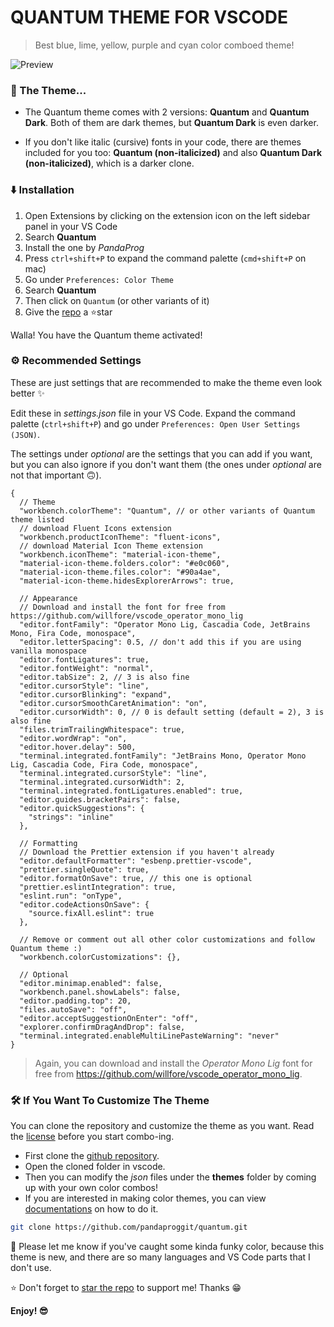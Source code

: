 # QUANTUM THEME FOR VSCODE

> Best blue, lime, yellow, purple and cyan color comboed theme!

![Preview](https://github.com/pandaproggit/quantum/blob/main/assets/screenshot.png)

### 🎨 The Theme...

- The Quantum theme comes with 2 versions: **Quantum** and **Quantum Dark**. Both of them are dark themes, but **Quantum Dark** is even darker.

- If you don't like italic (cursive) fonts in your code, there are themes included for you too: **Quantum (non-italicized)** and also **Quantum Dark (non-italicized)**, which is a darker clone.

### ⬇️ Installation

1. Open Extensions by clicking on the extension icon on the left sidebar panel in your VS Code
2. Search **Quantum**
3. Install the one by _PandaProg_
4. Press `ctrl+shift+P` to expand the command palette (`cmd+shift+P` on mac)
5. Go under `Preferences: Color Theme`
6. Search **Quantum**
7. Then click on `Quantum` (or other variants of it)
8. Give the [repo](https://github.com/pandaproggit/quantum) a ⭐star

Walla! You have the Quantum theme activated!

### ⚙️ Recommended Settings

These are just settings that are recommended to make the theme even look better ✨

Edit these in _settings.json_ file in your VS Code. Expand the command palette (`ctrl+shift+P`) and go under `Preferences: Open User Settings (JSON)`.

The settings under _optional_ are the settings that you can add if you want, but you can also ignore if you don't want them (the ones under _optional_ are not that important 🙃).

```jsonc
{
  // Theme
  "workbench.colorTheme": "Quantum", // or other variants of Quantum theme listed
  // download Fluent Icons extension
  "workbench.productIconTheme": "fluent-icons",
  // download Material Icon Theme extension
  "workbench.iconTheme": "material-icon-theme",
  "material-icon-theme.folders.color": "#e0c060",
  "material-icon-theme.files.color": "#90a4ae",
  "material-icon-theme.hidesExplorerArrows": true,

  // Appearance
  // Download and install the font for free from https://github.com/willfore/vscode_operator_mono_lig
  "editor.fontFamily": "Operator Mono Lig, Cascadia Code, JetBrains Mono, Fira Code, monospace",
  "editor.letterSpacing": 0.5, // don't add this if you are using vanilla monospace
  "editor.fontLigatures": true,
  "editor.fontWeight": "normal",
  "editor.tabSize": 2, // 3 is also fine
  "editor.cursorStyle": "line",
  "editor.cursorBlinking": "expand",
  "editor.cursorSmoothCaretAnimation": "on",
  "editor.cursorWidth": 0, // 0 is default setting (default = 2), 3 is also fine
  "files.trimTrailingWhitespace": true,
  "editor.wordWrap": "on",
  "editor.hover.delay": 500,
  "terminal.integrated.fontFamily": "JetBrains Mono, Operator Mono Lig, Cascadia Code, Fira Code, monospace",
  "terminal.integrated.cursorStyle": "line",
  "terminal.integrated.cursorWidth": 2,
  "terminal.integrated.fontLigatures.enabled": true,
  "editor.guides.bracketPairs": false,
  "editor.quickSuggestions": {
    "strings": "inline"
  },

  // Formatting
  // Download the Prettier extension if you haven't already
  "editor.defaultFormatter": "esbenp.prettier-vscode",
  "prettier.singleQuote": true,
  "editor.formatOnSave": true, // this one is optional
  "prettier.eslintIntegration": true,
  "eslint.run": "onType",
  "editor.codeActionsOnSave": {
    "source.fixAll.eslint": true
  },

  // Remove or comment out all other color customizations and follow Quantum theme :)
  "workbench.colorCustomizations": {},

  // Optional
  "editor.minimap.enabled": false,
  "workbench.panel.showLabels": false,
  "editor.padding.top": 20,
  "files.autoSave": "off",
  "editor.acceptSuggestionOnEnter": "off",
  "explorer.confirmDragAndDrop": false,
  "terminal.integrated.enableMultiLinePasteWarning": "never"
}
```

> Again, you can download and install the _Operator Mono Lig_ font for free from https://github.com/willfore/vscode_operator_mono_lig.

### 🛠️ If You Want To Customize The Theme

You can clone the repository and customize the theme as you want. Read the [license](./LICENSE) before you start combo-ing.

- First clone the [github repository](https://github.com/pandaproggit/quantum).
- Open the cloned folder in vscode.
- Then you can modify the _json_ files under the **themes** folder by coming up with your own color combos!
- If you are interested in making color themes, you can view [documentations](https://code.visualstudio.com/api/extension-guides/color-theme) on how to do it.

```bash
git clone https://github.com/pandaproggit/quantum.git
```

🧐 Please let me know if you've caught some kinda funky color, because this theme is new, and there are so many languages and VS Code parts that I don't use.

⭐ Don't forget to [star the repo](https://github.com/pandaproggit/quantum) to support me! Thanks 😁

**Enjoy! 😎**
